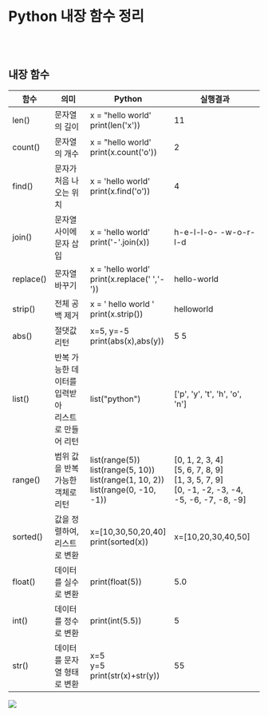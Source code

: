 Python 내장 함수 정리
============
<br>
<br>

## 내장 함수

|  함수      |              의미     |   Python   |  실행결과   |
|------------|-----------------------|-------------|------------|
|len()  |문자열의 길이 |x = "hello world' <br> print(len('x'))| 11 |
|count()|문자열의 개수|x = "hello world' <br> print(x.count('o'))|2|
|find()|문자가 처음 나오는 위치|x = 'hello world' <br> print(x.find('o'))|4|
|join()    |    문자열 사이에 문자 삽입|  x = 'hello world'<br>print('-'.join(x))   |h-e-l-l-o- -w-o-r-l-d|
|  replace()  |  문자열 바꾸기  |  x = 'hello world' <br>print(x.replace(' ','-'))  |  	hello-world |
|   strip() |   전체 공백 제거 |    x = ' hello world ' <br>print(x.strip())|helloworld   |
|  abs() |   절댓값 리턴 | x=5, y=-5<br>print(abs(x),abs(y)) |   5 5|
|list()    |  반복 가능한 데이터를 입력받아<br>리스트로 만들어 리턴 | list("python")  | ['p', 'y', 't', 'h', 'o', 'n'] |
| range()   |  범위 값을 반복 가능한 <br>객체로 리턴 |list(range(5))<br> list(range(5, 10))  <br>list(range(1, 10, 2))<br>list(range(0, -10, -1))| [0, 1, 2, 3, 4]<br> [5, 6, 7, 8, 9]<br>[1, 3, 5, 7, 9]<br>[0, -1, -2, -3, -4, -5, -6, -7, -8, -9]|
|  sorted()  |  값을 정렬하여, 리스트로 변환  |  x=[10,30,50,20,40] <br> print(sorted(x)) | 	x=[10,20,30,40,50]  |
|float()    | 데이터를 실수로 변환   |  print(float(5))   |  	5.0 |
|    int() |   	데이터를 정수로 변환  | print(int(5.5))   |    	5|
|   str()  |  데이터를 문자열 형태로 변환   | x=5 <br> y=5 <br>print(str(x)+str(y)) | 55   |

<img src="C:\Users\duaul\Desktop\편집완료\4ee1f3c06a1b47031e4861b7f4ca61ce">
